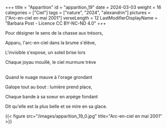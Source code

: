 +++
title = "Apparition"
id = "apparition_19"
date = 2024-03-03
weight = 16
categories = ["Ciel"]
tags = ["nature", "2024", "alexandrin"]
pictures = ["Arc-en-ciel en mai 2001"]
verseLength = 12
LastModifierDisplayName = "Barbara Post - Licence CC BY-NC-ND 4.0"
+++

Pour désigner le sens de la chasse aux trésors,

Apparu, l'arc-en-ciel dans la brume s'élève,

L'invisible s'expose, un soleil brise lors

Chaque joyau mouillé, le ciel murmure trève

 \
Quand le nuage mauve à l'orage grondant

Galope tout au bout : lumière prend place,

Chaque bande à sa soeur en arpège fondant

Dit qu'elle est la plus belle et se mire en sa glace.

{{< figure src="/images/apparition_19_0.jpg" title="Arc-en-ciel en mai 2001" >}}
